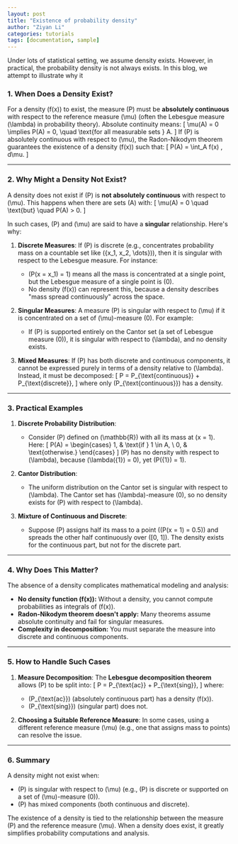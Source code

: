 ```yaml
---
layout: post
title: "Existence of probability density"
author: "Ziyan Li"
categories: tutorials
tags: [documentation, sample]
---
```

Under lots of statistical setting, we assume density exists. However, in practical, the probability density is not always exists. In this blog, we attempt to illustrate why it
### **1. When Does a Density Exist?**
For a density \(f(x)\) to exist, the measure \(P\) must be **absolutely continuous** with respect to the reference measure \(\mu\) (often the Lebesgue measure \(\lambda\) in probability theory). Absolute continuity means:
\[
\mu(A) = 0 \implies P(A) = 0, \quad \text{for all measurable sets } A.
\]
If \(P\) is absolutely continuous with respect to \(\mu\), the Radon-Nikodym theorem guarantees the existence of a density \(f(x)\) such that:
\[
P(A) = \int_A f(x) \, d\mu.
\]

---

### **2. Why Might a Density Not Exist?**
A density does not exist if \(P\) is **not absolutely continuous** with respect to \(\mu\). This happens when there are sets \(A\) with:
\[
\mu(A) = 0 \quad \text{but} \quad P(A) > 0.
\]

In such cases, \(P\) and \(\mu\) are said to have a **singular** relationship. Here's why:

1. **Discrete Measures**:
   If \(P\) is discrete (e.g., concentrates probability mass on a countable set like \(\{x_1, x_2, \dots\}\)), then it is singular with respect to the Lebesgue measure. For instance:
   - \(P(x = x_1) = 1\) means all the mass is concentrated at a single point, but the Lebesgue measure of a single point is \(0\).
   - No density \(f(x)\) can represent this, because a density describes "mass spread continuously" across the space.

2. **Singular Measures**:
   A measure \(P\) is singular with respect to \(\mu\) if it is concentrated on a set of \(\mu\)-measure \(0\). For example:
   - If \(P\) is supported entirely on the Cantor set (a set of Lebesgue measure \(0\)), it is singular with respect to \(\lambda\), and no density exists.

3. **Mixed Measures**:
   If \(P\) has both discrete and continuous components, it cannot be expressed purely in terms of a density relative to \(\lambda\). Instead, it must be decomposed:
   \[
   P = P_{\text{continuous}} + P_{\text{discrete}},
   \]
   where only \(P_{\text{continuous}}\) has a density.

---

### **3. Practical Examples**
1. **Discrete Probability Distribution**:
   - Consider \(P\) defined on \(\mathbb{R}\) with all its mass at \(x = 1\). Here:
     \[
     P(A) = 
     \begin{cases}
       1, & \text{if } 1 \in A, \\
       0, & \text{otherwise.}
     \end{cases}
     \]
     \(P\) has no density with respect to \(\lambda\), because \(\lambda(\{1\}) = 0\), yet \(P(\{1\}) = 1\).

2. **Cantor Distribution**:
   - The uniform distribution on the Cantor set is singular with respect to \(\lambda\). The Cantor set has \(\lambda\)-measure \(0\), so no density exists for \(P\) with respect to \(\lambda\).

3. **Mixture of Continuous and Discrete**:
   - Suppose \(P\) assigns half its mass to a point (\(P(x = 1) = 0.5\)) and spreads the other half continuously over \([0, 1]\). The density exists for the continuous part, but not for the discrete part.

---

### **4. Why Does This Matter?**
The absence of a density complicates mathematical modeling and analysis:
- **No density function \(f(x)\):** Without a density, you cannot compute probabilities as integrals of \(f(x)\).
- **Radon-Nikodym theorem doesn't apply:** Many theorems assume absolute continuity and fail for singular measures.
- **Complexity in decomposition:** You must separate the measure into discrete and continuous components.

---

### **5. How to Handle Such Cases**
1. **Measure Decomposition**:
   The **Lebesgue decomposition theorem** allows \(P\) to be split into:
   \[
   P = P_{\text{ac}} + P_{\text{sing}},
   \]
   where:
   - \(P_{\text{ac}}\) (absolutely continuous part) has a density \(f(x)\).
   - \(P_{\text{sing}}\) (singular part) does not.

2. **Choosing a Suitable Reference Measure**:
   In some cases, using a different reference measure \(\mu\) (e.g., one that assigns mass to points) can resolve the issue.

---

### **6. Summary**
A density might not exist when:
- \(P\) is singular with respect to \(\mu\) (e.g., \(P\) is discrete or supported on a set of \(\mu\)-measure \(0\)).
- \(P\) has mixed components (both continuous and discrete).

The existence of a density is tied to the relationship between the measure \(P\) and the reference measure \(\mu\). When a density does exist, it greatly simplifies probability computations and analysis.
